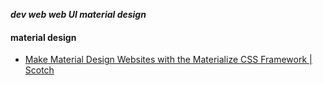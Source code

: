 _**dev web web UI material design**_

#### material design

- [Make Material Design Websites with the Materialize CSS Framework | Scotch](https://scotch.io/tutorials/make-material-design-websites-with-the-materialize-css-framework)
